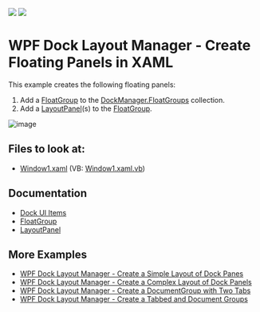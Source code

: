 <!-- default badges list -->
[![](https://img.shields.io/badge/Open_in_DevExpress_Support_Center-FF7200?style=flat-square&logo=DevExpress&logoColor=white)](https://supportcenter.devexpress.com/ticket/details/E1635)
[![](https://img.shields.io/badge/📖_How_to_use_DevExpress_Examples-e9f6fc?style=flat-square)](https://docs.devexpress.com/GeneralInformation/403183)
<!-- default badges end -->
# WPF Dock Layout Manager - Create Floating Panels in XAML

This example creates the following floating panels:
1. Add a [FloatGroup](https://docs.devexpress.com/WPF/DevExpress.Xpf.Docking.FloatGroup) to the [DockManager.FloatGroups](https://docs.devexpress.com/WPF/DevExpress.Xpf.Docking.DockLayoutManager.FloatGroups) collection.
2. Add a [LayoutPanel](https://docs.devexpress.com/WPF/DevExpress.Xpf.Docking.LayoutPanel)(s) to the [FloatGroup](https://docs.devexpress.com/WPF/DevExpress.Xpf.Docking.FloatGroup).

![image](https://user-images.githubusercontent.com/12169834/173891334-0b9deed5-e538-4858-a4c0-03a8af73d71e.png)

<!-- default file list -->
## Files to look at:

* [Window1.xaml](./CS/CreateFloatGroups/Window1.xaml) (VB: [Window1.xaml.vb](./VB/CreateFloatGroups/Window1.xaml.vb))
<!-- default file list end -->

## Documentation

- [Dock UI Items](https://docs.devexpress.com/WPF/7209/controls-and-libraries/layout-management/dock-windows/dock-items)
- [FloatGroup](https://docs.devexpress.com/WPF/DevExpress.Xpf.Docking.FloatGroup)
- [LayoutPanel](https://docs.devexpress.com/WPF/DevExpress.Xpf.Docking.LayoutPanel)

## More Examples

- [WPF Dock Layout Manager - Create a Simple Layout of Dock Panes](https://github.com/DevExpress-Examples/how-to-create-a-simple-layout-of-dock-panes-e1600)
- [WPF Dock Layout Manager - Create a Complex Layout of Dock Panels](https://github.com/DevExpress-Examples/how-to-create-a-complex-layout-of-dock-panels-e1663)
- [WPF Dock Layout Manager - Сreate a DocumentGroup with Two Tabs](https://github.com/DevExpress-Examples/how-to-create-a-documentgroup-with-two-tabs-e1670)
- [WPF Dock Layout Manager - Create a Tabbed and Document Groups](https://github.com/DevExpress-Examples/how-to-create-a-tabbedgroup-and-documentgroup-groups-e1656)
